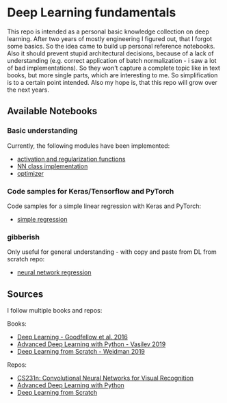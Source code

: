 # Deep Learning fundamentals

This repo is intended as a personal basic knowledge collection on deep learning.
After two years of mostly engineering I figured out, that I forgot some basics. So the idea came
to build up personal reference notebooks. Also it should prevent stupid architectural decisions, because of a lack of understanding (e.g. correct application of batch normalization - i saw a lot of bad implementations). So they won't capture a complete topic like in text books,
 but more single parts, which are interesting to me. So simplification is to a certain point intended.
Also my hope is, that this repo will grow over the next years.

## Available Notebooks


### Basic understanding

Currently, the following modules have been implemented:

- [activation and regularization functions](https://github.com/SteffenHaeussler/deep_learning_fundamentals/blob/master/activation_functions_and_regularization.ipynb)
- [NN class implementation](https://github.com/SteffenHaeussler/deep_learning_fundamentals/blob/master/building_classes_for_nn.ipynb)
- [optimizer](https://github.com/SteffenHaeussler/deep_learning_fundamentals/blob/master/optimizers.ipynb)

### Code samples for Keras/Tensorflow and PyTorch

Code samples for a simple linear regression with Keras and PyTorch:

- [simple regression](https://github.com/SteffenHaeussler/deep_learning_fundamentals/blob/master/simple_regression.ipynb)


### gibberish

Only useful for general understanding - with copy and paste from DL from scratch repo:
- [neural network regression](https://github.com/SteffenHaeussler/deep_learning_fundamentals/blob/master/neural_network_regression.ipynb)



## Sources

I follow multiple books and repos:

Books:
- [Deep Learning - Goodfellow et al. 2016](https://www.deeplearningbook.org/)
- [Advanced Deep Learning with Python - Vasilev 2019](https://www.packtpub.com/eu/data/advanced-deep-learning-with-python)
- [Deep Learning from Scratch - Weidman 2019](https://www.oreilly.com/library/view/deep-learning-from/9781492041405/)

Repos:
- [CS231n: Convolutional Neural Networks for Visual Recognition](https://cs231n.github.io/)
- [Advanced Deep Learning with Python](https://github.com/ivan-vasilev/advanced-deep-learning-with-python)
- [Deep Learning from Scratch](https://github.com/SethHWeidman/DLFS_code)
